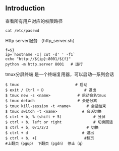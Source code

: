 ## Introduction
查看所有用户对应的权限路径
```console
cat /etc/passwd 
```

Http server服务 （http_server.sh）
```console
f=$1
ip=`hostname -I| cut -d' ' -f1`
echo "http://${ip}:8001/${f}"
python -m http.server 8001   # 运行
```

tmux分屏终端
是一个终端复用器，可以启动一系列会话
```console
$ tmux                         # 启动
$ exit / Ctrl + D                  # 退出
$ tmux new -s <name>            # 启动命名tmux
$ tmux detach                   # 会话分离
$ tmux kill-session -t <name>       # 会话结束
$ tmux switch -t <name>           # 会话切换
$ ctrl + b, % (shift + 5)              # 分屏
$ ctrl + b, left or right              # 切换回话
$ ctrl + b, 0/1/2/3                 # 切换
$ ctrl + d                        # 退出
$ ctrl + b, +[                     #翻页
#上翻页（pgup） 下翻页（pgdn） 停止（q）
```
